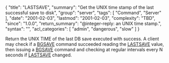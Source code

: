 {
  "title": "LASTSAVE",
  "summary": "Get the UNIX time stamp of the last successful save to disk",
  "group": "server",
  "tags": [
    "Command",
    "Server"
  ],
  "date": "2001-02-03",
  "lastmod": "2001-02-03",
  "complexity": "TBD",
  "since": "1.0.0",
  "return_summary": "@integer-reply: an UNIX time stamp.",
  "syntax": "",
  "acl_categories": [
    "admin",
    "dangerous",
    "slow"
  ]
}

Return the UNIX TIME of the last DB save executed with success.
A client may check if a [BGSAVE](/commands/bgsave) command succeeded reading the [LASTSAVE](/commands/lastsave) value,
then issuing a [BGSAVE](/commands/bgsave) command and checking at regular intervals every N
seconds if [LASTSAVE](/commands/lastsave) changed.

